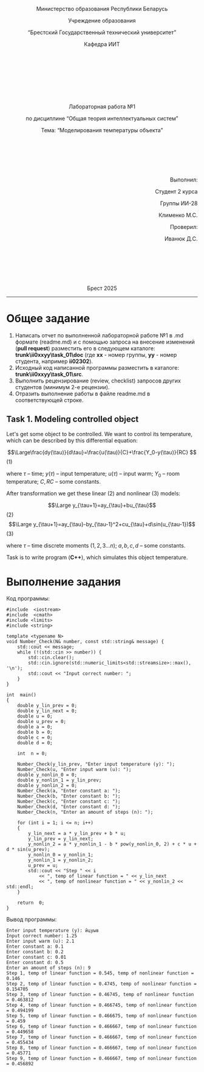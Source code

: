 <p align="center"> Министерство образования Республики Беларусь</p>
<p align="center">Учреждение образования</p>
<p align="center">“Брестский Государственный технический университет”</p>
<p align="center">Кафедра ИИТ</p>
<br><br><br><br><br><br><br>
<p align="center">Лабораторная работа №1</p>
<p align="center">по дисциплине “Общая теория интеллектуальных систем”</p>
<p align="center">Тема: “Моделирования температуры объекта”</p>
<br><br><br><br><br>
<p align="right">Выполнил:</p>
<p align="right">Студент 2 курса</p>
<p align="right">Группы ИИ-28</p>
<p align="right">Клименко М.С.</p>
<p align="right">Проверил:</p>
<p align="right">Иванюк Д.С.</p>
<br><br><br><br><br>
<p align="center">Брест 2025</p>

<hr>

# Общее задание #
1. Написать отчет по выполненной лабораторной работе №1 в .md формате (readme.md) и с помощью запроса на внесение изменений (**pull request**) разместить его в следующем каталоге: **trunk\ii0xxyy\task_01\doc** (где **xx** - номер группы, **yy** - номер студента, например **ii02302**).
2. Исходный код написанной программы разместить в каталоге: **trunk\ii0xxyy\task_01\src**.
3. Выполнить рецензирование (review, checklist) запросов других студентов (минимум 2-е рецензии).
4. Отразить выполнение работы в файле readme.md в соответствующей строке.

## Task 1. Modeling controlled object ##
Let's get some object to be controlled. We want to control its temperature, which can be described by this differential equation:

$$\Large\frac{dy(\tau)}{d\tau}=\frac{u(\tau)}{C}+\frac{Y_0-y(\tau)}{RC} $$ (1)

where $\tau$ – time; $y(\tau)$ – input temperature; $u(\tau)$ – input warm; $Y_0$ – room temperature; $C,RC$ – some constants.

After transformation we get these linear (2) and nonlinear (3) models:

$$\Large y_{\tau+1}=ay_{\tau}+bu_{\tau}$$ (2)
$$\Large y_{\tau+1}=ay_{\tau}-by_{\tau-1}^2+cu_{\tau}+d\sin(u_{\tau-1})$$ (3)

where $\tau$ – time discrete moments ($1,2,3{\dots}n$); $a,b,c,d$ – some constants.

Task is to write program (**С++**), which simulates this object temperature.

# Выполнение задания #
Код программы:
```
#include  <iostream>
#include  <cmath>
#include <limits>
#include <string>

template <typename N>
void Number_Check(N& number, const std::string& message) {
	std::cout << message;
	while (!(std::cin >> number)) {
		std::cin.clear(); 
		std::cin.ignore(std::numeric_limits<std::streamsize>::max(), '\n');
		std::cout << "Input correct number: ";
	}
}

int  main()
{
	double y_lin_prev = 0;
	double y_lin_next = 0;
	double u = 0;
	double u_prev = 0;
	double a = 0;
	double b = 0;
	double c = 0;
	double d = 0;

	int  n = 0;

	Number_Check(y_lin_prev, "Enter input temperature (y): ");
	Number_Check(u, "Enter input warm (u): ");
	double y_nonlin_0 = 0;
	double y_nonlin_1 = y_lin_prev;
	double y_nonlin_2 = 0;
	Number_Check(a, "Enter constant a: ");
	Number_Check(b, "Enter constant b: ");
	Number_Check(c, "Enter constant c: ");
	Number_Check(d, "Enter constant d: ");
	Number_Check(n, "Enter an amount of steps (n): ");

	for (int i = 1; i <= n; i++)
	{
		y_lin_next = a * y_lin_prev + b * u;
		y_lin_prev = y_lin_next;
		y_nonlin_2 = a * y_nonlin_1 - b * pow(y_nonlin_0, 2) + c * u + d * sin(u_prev);
		y_nonlin_0 = y_nonlin_1;
		y_nonlin_1 = y_nonlin_2;
		u_prev = u;
		std::cout << "Step " << i
			<< ", temp of linear function = " << y_lin_next
			<< ", temp of nonlinear function = " << y_nonlin_2 << std::endl;
	}

	return  0;
}

```
Вывод программы:
```
Enter input temperature (y): йцуыв
Input correct number: 1.25
Enter input warm (u): 2.1
Enter constant a: 0.1
Enter constant b: 0.2
Enter constant c: 0.01
Enter constant d: 0.5
Enter an amount of steps (n): 9
Step 1, temp of linear function = 0.545, temp of nonlinear function = 0.146
Step 2, temp of linear function = 0.4745, temp of nonlinear function = 0.154705
Step 3, temp of linear function = 0.46745, temp of nonlinear function = 0.463812
Step 4, temp of linear function = 0.466745, temp of nonlinear function = 0.494199
Step 5, temp of linear function = 0.466675, temp of nonlinear function = 0.459
Step 6, temp of linear function = 0.466667, temp of nonlinear function = 0.449658
Step 7, temp of linear function = 0.466667, temp of nonlinear function = 0.455434
Step 8, temp of linear function = 0.466667, temp of nonlinear function = 0.45771
Step 9, temp of linear function = 0.466667, temp of nonlinear function = 0.456892

```